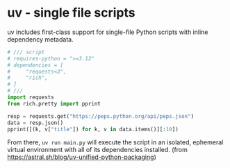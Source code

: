 # uv - single file scripts

uv includes first-class support for single-file Python scripts with inline dependency metadata.

```python
# /// script
# requires-python = ">=3.12"
# dependencies = [
#     "requests<3",
#     "rich",
# ]
# ///
import requests
from rich.pretty import pprint

resp = requests.get("https://peps.python.org/api/peps.json")
data = resp.json()
pprint([(k, v["title"]) for k, v in data.items()][:10])
```

From there, `uv run main.py` will execute the script in an isolated, ephemeral virtual environment with all of its dependencies installed.
(from https://astral.sh/blog/uv-unified-python-packaging)
